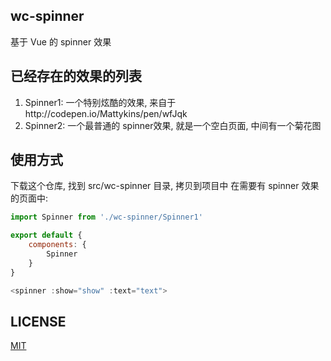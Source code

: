 ## wc-spinner
基于 Vue 的 spinner 效果

## 已经存在的效果的列表
1. Spinner1: 一个特别炫酷的效果, 来自于http://codepen.io/Mattykins/pen/wfJqk
2. Spinner2: 一个最普通的 spinner效果, 就是一个空白页面, 中间有一个菊花图

## 使用方式
下载这个仓库, 找到 src/wc-spinner 目录, 拷贝到项目中
在需要有 spinner 效果的页面中:
```javascript
import Spinner from './wc-spinner/Spinner1'

export default {
	components: {
		Spinner
	}
}

<spinner :show="show" :text="text">
```

## LICENSE
[MIT](https://opensource.org/licenses/MIT)